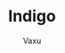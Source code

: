 ---
title: Indigo
author: Vaxu
github: https://github.com/Vaxuuu/
description_markdown: >-
  A dark purple theme that you can customize! Not compatible with compact mode and light mode.
download: https://github.com/Vaxuuu/Indigo-Theme
demo: https://cdn.rawgit.com/Vaxuuu/Indigo-Theme/master/Indigo.theme.css
support: https://github.com/Vaxuuu/Indigo-Theme/issues
style: dark
tags:
images:
  - name: Indigo Preview
    image: https://i.imgur.com/iOOg0Rj.png
layout: product
ghcommentid: 15
---
